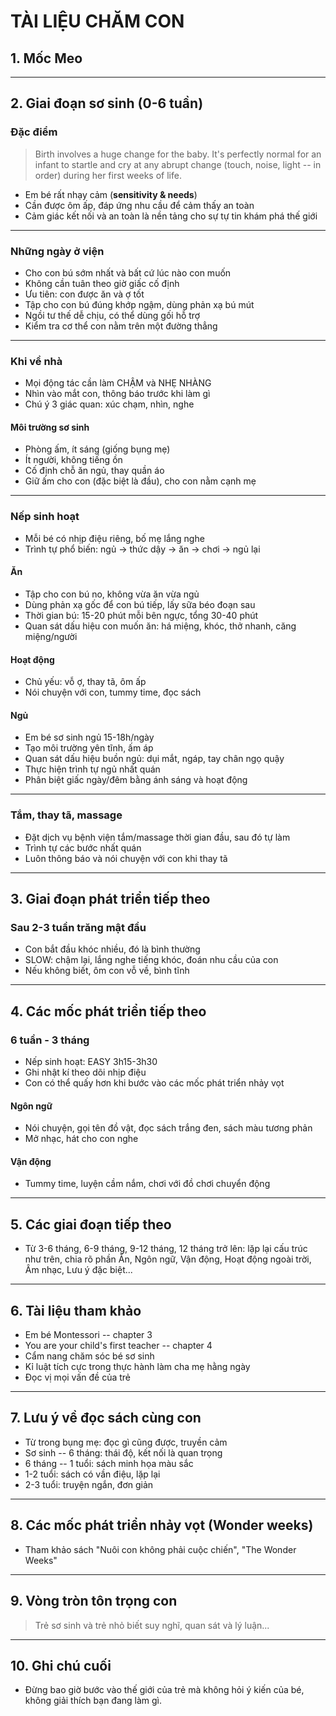# TÀI LIỆU CHĂM CON

## 1. Mốc Meo

---

## 2. Giai đoạn sơ sinh (0-6 tuần)

### Đặc điểm

> Birth involves a huge change for the baby. It's perfectly normal for an infant to startle and cry at any abrupt change (touch, noise, light -- in order) during her first weeks of life.

- Em bé rất nhạy cảm (**sensitivity & needs**)
- Cần được ôm ấp, đáp ứng nhu cầu để cảm thấy an toàn
- Cảm giác kết nối và an toàn là nền tảng cho sự tự tin khám phá thế giới

---

### Những ngày ở viện

- Cho con bú sớm nhất và bất cứ lúc nào con muốn
- Không cần tuân theo giờ giấc cố định
- Ưu tiên: con được ăn và ợ tốt
- Tập cho con bú đúng khớp ngậm, dùng phản xạ bú mút
- Ngồi tư thế dễ chịu, có thể dùng gối hỗ trợ
- Kiểm tra cơ thể con nằm trên một đường thẳng

---

### Khi về nhà

- Mọi động tác cần làm CHẬM và NHẸ NHÀNG
- Nhìn vào mắt con, thông báo trước khi làm gì
- Chú ý 3 giác quan: xúc chạm, nhìn, nghe

#### Môi trường sơ sinh

- Phòng ấm, ít sáng (giống bụng mẹ)
- Ít người, không tiếng ồn
- Cố định chỗ ăn ngủ, thay quần áo
- Giữ ấm cho con (đặc biệt là đầu), cho con nằm cạnh mẹ

---

### Nếp sinh hoạt

- Mỗi bé có nhịp điệu riêng, bố mẹ lắng nghe
- Trình tự phổ biến: ngủ → thức dậy → ăn → chơi → ngủ lại

#### Ăn

- Tập cho con bú no, không vừa ăn vừa ngủ
- Dùng phản xạ gốc để con bú tiếp, lấy sữa béo đoạn sau
- Thời gian bú: 15-20 phút mỗi bên ngực, tổng 30-40 phút
- Quan sát dấu hiệu con muốn ăn: há miệng, khóc, thở nhanh, căng miệng/người

#### Hoạt động

- Chủ yếu: vỗ ợ, thay tã, ôm ấp
- Nói chuyện với con, tummy time, đọc sách

#### Ngủ

- Em bé sơ sinh ngủ 15-18h/ngày
- Tạo môi trường yên tĩnh, ấm áp
- Quan sát dấu hiệu buồn ngủ: dụi mắt, ngáp, tay chân ngọ quậy
- Thực hiện trình tự ngủ nhất quán
- Phân biệt giấc ngày/đêm bằng ánh sáng và hoạt động

---

### Tắm, thay tã, massage

- Đặt dịch vụ bệnh viện tắm/massage thời gian đầu, sau đó tự làm
- Trình tự các bước nhất quán
- Luôn thông báo và nói chuyện với con khi thay tã

---

## 3. Giai đoạn phát triển tiếp theo

### Sau 2-3 tuần trăng mật đầu

- Con bắt đầu khóc nhiều, đó là bình thường
- SLOW: chậm lại, lắng nghe tiếng khóc, đoán nhu cầu của con
- Nếu không biết, ôm con vỗ về, bình tĩnh

---

## 4. Các mốc phát triển tiếp theo

### 6 tuần - 3 tháng

- Nếp sinh hoạt: EASY 3h15-3h30
- Ghi nhật kí theo dõi nhịp điệu
- Con có thể quấy hơn khi bước vào các mốc phát triển nhảy vọt

#### Ngôn ngữ

- Nói chuyện, gọi tên đồ vật, đọc sách trắng đen, sách màu tương phản
- Mở nhạc, hát cho con nghe

#### Vận động

- Tummy time, luyện cầm nắm, chơi với đồ chơi chuyển động

---

## 5. Các giai đoạn tiếp theo

- Từ 3-6 tháng, 6-9 tháng, 9-12 tháng, 12 tháng trở lên: lặp lại cấu trúc như trên, chia rõ phần Ăn, Ngôn ngữ, Vận động, Hoạt động ngoài trời, Âm nhạc, Lưu ý đặc biệt...

---

## 6. Tài liệu tham khảo

- Em bé Montessori -- chapter 3
- You are your child's first teacher -- chapter 4
- Cẩm nang chăm sóc bé sơ sinh
- Kỉ luật tích cực trong thực hành làm cha mẹ hằng ngày
- Đọc vị mọi vấn đề của trẻ

---

## 7. Lưu ý về đọc sách cùng con

- Từ trong bụng mẹ: đọc gì cũng được, truyền cảm
- Sơ sinh -- 6 tháng: thái độ, kết nối là quan trọng
- 6 tháng -- 1 tuổi: sách minh họa màu sắc
- 1-2 tuổi: sách có vần điệu, lặp lại
- 2-3 tuổi: truyện ngắn, đơn giản

---

## 8. Các mốc phát triển nhảy vọt (Wonder weeks)

- Tham khảo sách "Nuôi con không phải cuộc chiến", "The Wonder Weeks"

---

## 9. Vòng tròn tôn trọng con

> Trẻ sơ sinh và trẻ nhỏ biết suy nghĩ, quan sát và lý luận...

---

## 10. Ghi chú cuối

- Đừng bao giờ bước vào thế giới của trẻ mà không hỏi ý kiến của bé, không giải thích bạn đang làm gì.

